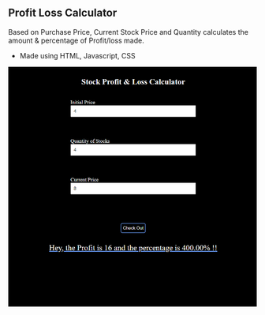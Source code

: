 ## Profit Loss Calculator

Based on Purchase Price, Current Stock Price and Quantity calculates the amount & percentage of Profit/loss made.

- Made using HTML, Javascript, CSS

![App Image](/images/app_img.png?raw=true "Title")

